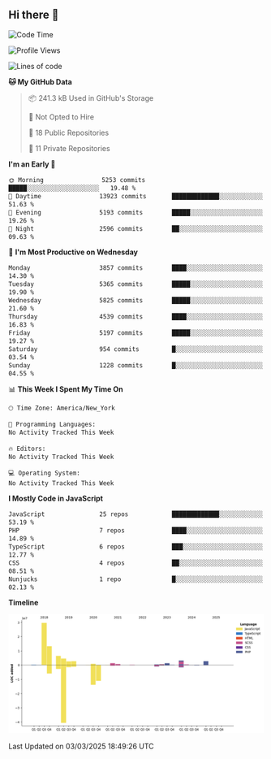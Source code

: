 ## Hi there 👋

<!--START_SECTION:waka-->
![Code Time](http://img.shields.io/badge/Code%20Time-346%20hrs%203%20mins-blue)

![Profile Views](http://img.shields.io/badge/Profile%20Views-0-blue)

![Lines of code](https://img.shields.io/badge/From%20Hello%20World%20I%27ve%20Written-71.2%20million%20lines%20of%20code-blue)

**🐱 My GitHub Data** 

> 📦 241.3 kB Used in GitHub's Storage 
 > 
> 🚫 Not Opted to Hire
 > 
> 📜 18 Public Repositories 
 > 
> 🔑 11 Private Repositories 
 > 
**I'm an Early 🐤** 

```text
🌞 Morning                5253 commits        █████░░░░░░░░░░░░░░░░░░░░   19.48 % 
🌆 Daytime                13923 commits       █████████████░░░░░░░░░░░░   51.63 % 
🌃 Evening                5193 commits        █████░░░░░░░░░░░░░░░░░░░░   19.26 % 
🌙 Night                  2596 commits        ██░░░░░░░░░░░░░░░░░░░░░░░   09.63 % 
```
📅 **I'm Most Productive on Wednesday** 

```text
Monday                   3857 commits        ████░░░░░░░░░░░░░░░░░░░░░   14.30 % 
Tuesday                  5365 commits        █████░░░░░░░░░░░░░░░░░░░░   19.90 % 
Wednesday                5825 commits        █████░░░░░░░░░░░░░░░░░░░░   21.60 % 
Thursday                 4539 commits        ████░░░░░░░░░░░░░░░░░░░░░   16.83 % 
Friday                   5197 commits        █████░░░░░░░░░░░░░░░░░░░░   19.27 % 
Saturday                 954 commits         █░░░░░░░░░░░░░░░░░░░░░░░░   03.54 % 
Sunday                   1228 commits        █░░░░░░░░░░░░░░░░░░░░░░░░   04.55 % 
```


📊 **This Week I Spent My Time On** 

```text
🕑︎ Time Zone: America/New_York

💬 Programming Languages: 
No Activity Tracked This Week

🔥 Editors: 
No Activity Tracked This Week

💻 Operating System: 
No Activity Tracked This Week
```

**I Mostly Code in JavaScript** 

```text
JavaScript               25 repos            █████████████░░░░░░░░░░░░   53.19 % 
PHP                      7 repos             ████░░░░░░░░░░░░░░░░░░░░░   14.89 % 
TypeScript               6 repos             ███░░░░░░░░░░░░░░░░░░░░░░   12.77 % 
CSS                      4 repos             ██░░░░░░░░░░░░░░░░░░░░░░░   08.51 % 
Nunjucks                 1 repo              █░░░░░░░░░░░░░░░░░░░░░░░░   02.13 % 
```



**Timeline**

![Lines of Code chart](https://raw.githubusercontent.com/wilbertcaba/wilbertcaba/main/assets/bar_graph.png)


 Last Updated on 03/03/2025 18:49:26 UTC
<!--END_SECTION:waka-->

<!--
**wilbertcaba/wilbertcaba** is a ✨ _special_ ✨ repository because its `README.md` (this file) appears on your GitHub profile.

Here are some ideas to get you started:

- 🔭 I’m currently working on ...
- 🌱 I’m currently learning ...
- 👯 I’m looking to collaborate on ...
- 🤔 I’m looking for help with ...
- 💬 Ask me about ...
- 📫 How to reach me: ...
- 😄 Pronouns: ...
- ⚡ Fun fact: ...
-->
